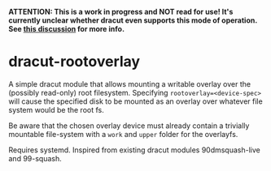 **ATTENTION: This is a work in progress and NOT read for use! It's currently unclear whether dracut even supports this mode of operation. See [this discussion](https://github.com/dracutdevs/dracut/discussions/1787) for more info.**

# dracut-rootoverlay

A simple dracut module that allows mounting a writable overlay over the (possibly read-only) root filesystem.
Specifying `rootoverlay=<device-spec>` will cause the specified disk to be mounted as an overlay over
whatever file system would be the root fs.

Be aware that the chosen overlay device must already contain a trivially mountable file-system with a
`work` and `upper` folder for the overlayfs.

Requires systemd. Inspired from existing dracut modules 90dmsquash-live and 99-squash.
